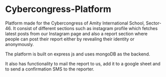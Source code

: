# Cybercongress-Platform
Platform made for the Cybercongress of Amity International School, Sector-46. It consist of different sections such as instagram profile which fetches latest posts from our Instagram page and also a report section where people can post their report either by revealing their identity or anonymously.

The platform is built on express js and uses mongoDB as the backend.

It also has functionality to mail the report to us, add it to a google sheet and to send a confirmation SMS to the reporter.
